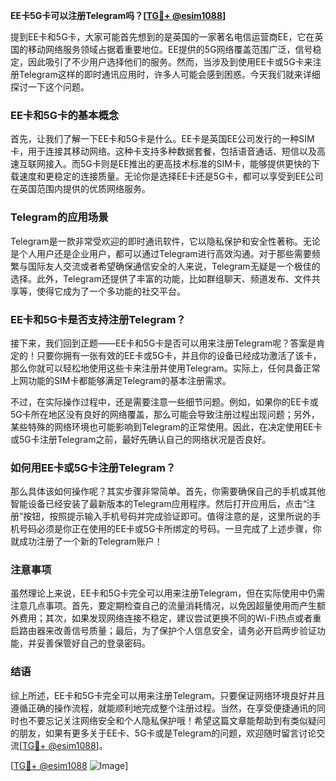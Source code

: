 **EE卡5G卡可以注册Telegram吗？[[TG💪+ @esim1088](https://t.me/s/esim1088)]**

提到EE卡和5G卡，大家可能首先想到的是英国的一家著名电信运营商EE，它在英国的移动网络服务领域占据着重要地位。EE提供的5G网络覆盖范围广泛，信号稳定，因此吸引了不少用户选择他们的服务。然而，当涉及到使用EE卡或5G卡来注册Telegram这样的即时通讯应用时，许多人可能会感到困惑。今天我们就来详细探讨一下这个问题。

### EE卡和5G卡的基本概念

首先，让我们了解一下EE卡和5G卡是什么。EE卡是英国EE公司发行的一种SIM卡，用于连接其移动网络。这种卡支持多种数据套餐，包括语音通话、短信以及高速互联网接入。而5G卡则是EE推出的更高技术标准的SIM卡，能够提供更快的下载速度和更稳定的连接质量。无论你是选择EE卡还是5G卡，都可以享受到EE公司在英国范围内提供的优质网络服务。

### Telegram的应用场景

Telegram是一款非常受欢迎的即时通讯软件，它以隐私保护和安全性著称。无论是个人用户还是企业用户，都可以通过Telegram进行高效沟通。对于那些需要频繁与国际友人交流或者希望确保通信安全的人来说，Telegram无疑是一个极佳的选择。此外，Telegram还提供了丰富的功能，比如群组聊天、频道发布、文件共享等，使得它成为了一个多功能的社交平台。

### EE卡和5G卡是否支持注册Telegram？

接下来，我们回到正题——EE卡和5G卡是否可以用来注册Telegram呢？答案是肯定的！只要你拥有一张有效的EE卡或5G卡，并且你的设备已经成功激活了该卡，那么你就可以轻松地使用这些卡来注册并使用Telegram。实际上，任何具备正常上网功能的SIM卡都能够满足Telegram的基本注册需求。

不过，在实际操作过程中，还是需要注意一些细节问题。例如，如果你的EE卡或5G卡所在地区没有良好的网络覆盖，那么可能会导致注册过程出现问题；另外，某些特殊的网络环境也可能影响到Telegram的正常使用。因此，在决定使用EE卡或5G卡注册Telegram之前，最好先确认自己的网络状况是否良好。

### 如何用EE卡或5G卡注册Telegram？

那么具体该如何操作呢？其实步骤非常简单。首先，你需要确保自己的手机或其他智能设备已经安装了最新版本的Telegram应用程序。然后打开应用后，点击“注册”按钮，按照提示输入手机号码并完成验证即可。值得注意的是，这里所说的手机号码必须是你正在使用的EE卡或5G卡所绑定的号码。一旦完成了上述步骤，你就成功注册了一个新的Telegram账户！

### 注意事项

虽然理论上来说，EE卡和5G卡完全可以用来注册Telegram，但在实际使用中仍需注意几点事项。首先，要定期检查自己的流量消耗情况，以免因超量使用而产生额外费用；其次，如果发现网络连接不稳定，建议尝试更换不同的Wi-Fi热点或者重启路由器来改善信号质量；最后，为了保护个人信息安全，请务必开启两步验证功能，并妥善保管好自己的登录密码。

### 结语

综上所述，EE卡和5G卡完全可以用来注册Telegram。只要保证网络环境良好并且遵循正确的操作流程，就能顺利地完成整个注册过程。当然，在享受便捷通讯的同时也不要忘记关注网络安全和个人隐私保护哦！希望这篇文章能帮助到有类似疑问的朋友，如果有更多关于EE卡、5G卡或是Telegram的问题，欢迎随时留言讨论交流[[TG💪+ @esim1088](https://t.me/s/esim1088)]。

[[TG💪+ @esim1088](https://t.me/s/esim1088) ![Image](https://i.postimg.cc/4NQfJmqS/Snipaste-2025-05-13-00-14-12.png)]